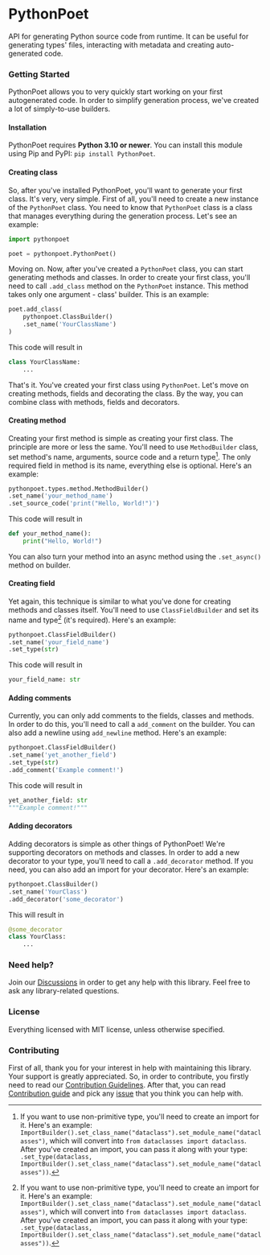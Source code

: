 # PythonPoet

API for generating Python source code from runtime. It can be useful for generating types' files, interacting with
metadata and creating auto-generated code.

### Getting Started

PythonPoet allows you to very quickly start working on your first autogenerated code. In order to simplify generation
process, we've created a lot of simply-to-use builders.

#### Installation

PythonPoet requires **Python 3.10 or newer**. You can install this module using Pip and PyPI: `pip install PythonPoet`.

#### Creating class

So, after you've installed PythonPoet, you'll want to generate your first class. It's very, very simple. First of all,
you'll need to create a new instance of the `PythonPoet` class. You need to know that `PythonPoet` class is a class that
manages everything during the generation process. Let's see an example:

```python
import pythonpoet

poet = pythonpoet.PythonPoet()
```

Moving on. Now, after you've created a `PythonPoet` class, you can start generating methods and classes. In order to
create your first class, you'll need to call `.add_class` method on the `PythonPoet` instance. This method takes only
one argument - class' builder. This is an example:

```python
poet.add_class(
    pythonpoet.ClassBuilder()
    .set_name('YourClassName')
)
```

This code will result in
```python
class YourClassName:
    ...
```

That's it. You've created your first class using `PythonPoet`. Let's move on creating methods, fields and decorating the
class. By the way, you can combine class with methods, fields and decorators.

#### Creating method

Creating your first method is simple as creating your first class. The principle are more or less the same. You'll need
to use `MethodBuilder` class, set method's name, arguments, source code and a return type[^type_note]. The only required
field in method is its name, everything else is optional. Here's an example:

```python
pythonpoet.types.method.MethodBuilder()
.set_name('your_method_name')
.set_source_code('print("Hello, World!")')
```

This code will result in

```python
def your_method_name():
    print("Hello, World!")
```

You can also turn your method into an async method using the `.set_async()` method on builder.

#### Creating field

Yet again, this technique is similar to what you've done for creating methods and classes itself. You'll need to use
`ClassFieldBuilder` and set its name and type[^type_note] (it's required). Here's an example:

```python
pythonpoet.ClassFieldBuilder()
.set_name('your_field_name')
.set_type(str)
```

This code will result in
```python
your_field_name: str
```

#### Adding comments

Currently, you can only add comments to the fields, classes and methods. In order to do this, you'll need to call
a `add_comment` on the builder. You can also add a newline using `add_newline` method. Here's an example:

```python
pythonpoet.ClassFieldBuilder()
.set_name('yet_another_field')
.set_type(str)
.add_comment('Example comment!')
```

This code will result in
```python
yet_another_field: str
"""Example comment!"""
```

#### Adding decorators

Adding decorators is simple as other things of PythonPoet! We're supporting decorators on methods and classes. In order
to add a new decorator to your type, you'll need to call a `.add_decorator` method. If you need, you can also add an
import for your decorator. Here's an example:

```python
pythonpoet.ClassBuilder()
.set_name('YourClass')
.add_decorator('some_decorator')
```

This will result in
```python
@some_decorator
class YourClass:
    ...
```

### Need help?

Join our [Discussions](https://github.com/Pelfox/PythonPoet/discussions) in order to get any help with this library.
Feel free to ask any library-related questions.

### License

Everything licensed with MIT license, unless otherwise specified.

### Contributing

First of all, thank you for your interest in help with maintaining this library. Your support is greatly appreciated.
So, in order to contribute, you firstly need to read our [Contribution Guidelines](.github/CODE_OF_CONDUCT.md). After
that, you can read [Contribution guide](.github/CONTRIBUTION.md) and pick
any [issue](https://github.com/Pelfox/PythonPoet/issues) that you think you can help with.

[^type_note]:
    If you want to use non-primitive type, you'll need to create an import for it. Here's an
    example: `ImportBuilder().set_class_name("dataclass").set_module_name("dataclasses")`, which will convert
    into `from dataclasses import dataclass`. After you've created an import, you can pass it along with your
    type: `.set_type(dataclass, ImportBuilder().set_class_name("dataclass").set_module_name("dataclasses"))`.